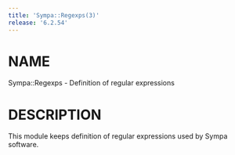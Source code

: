 ```yaml
---
title: 'Sympa::Regexps(3)'
release: '6.2.54'
---
```


# NAME

Sympa::Regexps - Definition of regular expressions

# DESCRIPTION

This module keeps definition of regular expressions used by Sympa software.
